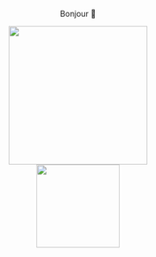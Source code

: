 <p align="center"> Bonjour 👋 </p>
<div id="header" align="center">
  <img src="https://media.giphy.com/media/paTz7UZbPfTZFRYnnB/giphy.gif" width="250"/>
</div>
<div id="body" align="center">
  <img src="[[https://img.shields.io/badge/LinkedIn-blue](https://img.shields.io/badge/LinkedIn-blue?logo=linkedin&logoColor=white)](https://img.shields.io/badge/LinkedIn-blue?logo=linkedin&logoColor=white&style=for-the-badge)" width="150"/>
</div>
